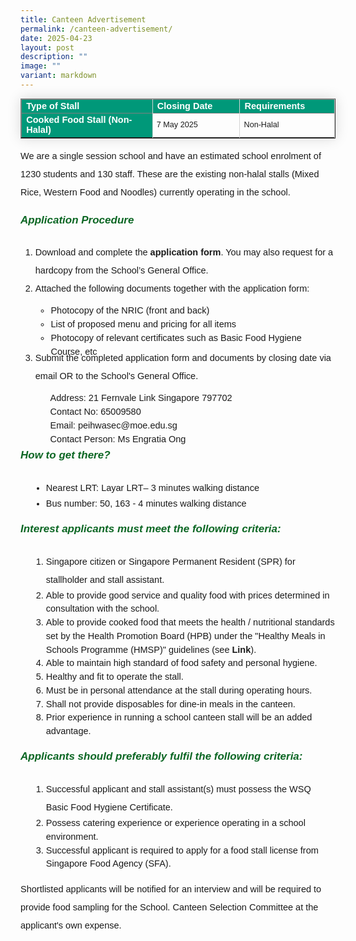 ```yaml
---
title: Canteen Advertisement
permalink: /canteen-advertisement/
date: 2025-04-23
layout: post
description: ""
image: ""
variant: markdown
---
```

<table border="1" style="border-collapse: collapse;margin: 0px 0;font-size: 0.9em;font-family: sans-serif;min-width: 400px; box-shadow: 0 0 20px rgba(0, 0, 0, 0.15);">

<thead style="background-color: #009879; font-weight: bold; font-size: 14.5px;">

<tr style="border: 1px solid grey;">
				<td style="text-align:left;color:white;font-family:sans-serif;border-right: 1px solid lightgrey;width:30%;">Type of Stall</td>
	<td style="text-align:left;color:white;font-family:sans-serif;border-right: 1px solid lightgrey;width:20%;">Closing Date</td>
	<td style="text-align:left;color:white;font-family:sans-serif;border-right: 1px solid lightgrey;width:20%;">Requirements</td>
	</tr>
</thead>	

<tbody>

<tr>
		<td style="background-color: #009879; font-weight: bold; font-size: 14.5px;color:white;border-right: 1px solid lightgrey;">Cooked Food Stall (Non-Halal)</td>
	<td style="font-family:sans-serif;border-right: 1px solid lightgrey;">7 May 2025</td>
	<td style="font-family:sans-serif;border-right: 1px solid lightgrey;">Non-Halal</td>
</tr>
			
</tbody>
</table>

<p style="font-size:14.5px; line-height:2;font-family:sans-serif;">We are a single session school and have an estimated school enrolment of 1230 students and 130 staff. These are the existing non-halal stalls (Mixed Rice, Western Food and Noodles) currently operating in the school.</p>

<h6 style="color:#0B6623;font-family:sans-serif;font-weight:bold;"><strong style="font-family:sans-serif;font-size:17px;color:#0B6623;">Application Procedure</strong></h6>

<ol style="margin-top:-5px; margin-bottom:-15px">
	<li style="font-size:14.5px; line-height:2;font-family:sans-serif;">Download and complete the <a href="https://drive.google.com/file/d/1kW88MO-lCBPxyYLb7SbSc4plBZhDFksL/view?usp=sharing" style="font-size:14.5px; line-height:1.5;font-family:sans-serif;font-weight:bold;text-decoration: none;">application form</a>. You may also request for a hardcopy from the School’s General Office. </li>
	<li style="font-size:14.5px; line-height:2;font-family:sans-serif;">Attached the following documents together with the application form:
	<ul style="margin-top:10px;margin-bottom:-15px;">
	<li style="font-size:14.5px; line-height:1.5; font-family:sans-serif;"> Photocopy of the NRIC (front and back)</li>
	<li style="font-size:14.5px; line-height:1.5; font-family:sans-serif;"> List of proposed menu and pricing for all items</li>
	<li style="font-size:14.5px; line-height:1.5; font-family:sans-serif;"> Photocopy of relevant certificates such as Basic Food Hygiene Course, etc</li>
</ul>
	</li>
	<li style="font-size:14.5px; line-height:2;font-family:sans-serif;">Submit the completed application form and documents by closing date via email OR to the School's General Office.</li>
	<ul style="margin-top:10px;margin-bottom:-15px;">
	<li style="font-size:14.5px; line-height:1.5; font-family:sans-serif;list-style-type: none !important;">Address: 21 Fernvale Link Singapore 797702</li>
	<li style="font-size:14.5px; line-height:1.5; font-family:sans-serif;list-style-type: none !important;">Contact No: 65009580</li>
	<li style="font-size:14.5px; line-height:1.5; font-family:sans-serif;list-style-type: none !important;">Email: peihwasec@moe.edu.sg</li>
		<li style="font-size:14.5px; line-height:1.5; font-family:sans-serif;list-style-type: none !important;">Contact Person: Ms Engratia Ong</li>
</ul>
</ol>

<h6 style="color:#0B6623;font-family:sans-serif;font-weight:bold;"><strong style="font-family:sans-serif;font-size:17px;color:#0B6623;">How to get there?</strong></h6>
<ul style="margin-top:-5px;">
<li style="font-size:14.5px; line-height:2;margin-left:17px;font-family:sans-serif;">Nearest LRT: Layar LRT– 3 minutes walking distance</li>
<li style="font-size:14.5px; line-height:1.5;margin-left:17px;font-family:sans-serif;">Bus number: 50, 163 - 4 minutes walking distance</li>
</ul>

<h6 style="color:#0B6623;font-family:sans-serif;font-weight:bold;"><strong style="font-family:sans-serif;font-size:17px;color:#0B6623;">Interest applicants must meet the following criteria:</strong></h6>
<ol style="margin-top:-5px;">
<li style="font-size:14.5px; line-height:2;margin-left:17px;font-family:sans-serif;">Singapore citizen or Singapore Permanent Resident (SPR) for stallholder and stall assistant.</li>
<li style="font-size:14.5px; line-height:1.5;margin-left:17px;font-family:sans-serif;">Able to provide good service and quality food with prices determined in consultation with the school.</li>
	<li style="font-size:14.5px; line-height:1.5;margin-left:17px;font-family:sans-serif;">Able to provide cooked food that meets the health / nutritional standards set by the Health Promotion Board (HPB) under the "Healthy Meals in Schools Programme (HMSP)" guidelines (see
<a href="https://www.hpb.gov.sg/schools/school-programmes/healthy-meals-in-schools-programme" style="font-size:14.5px; line-height:1.5;font-family:sans-serif;font-weight:bold;text-decoration: none;">Link</a>).</li>
	<li style="font-size:14.5px; line-height:1.5;margin-left:17px;font-family:sans-serif;">Able to maintain high standard of food safety and personal hygiene.</li>
	<li style="font-size:14.5px; line-height:1.5;margin-left:17px;font-family:sans-serif;">Healthy and fit to operate the stall.</li>
	<li style="font-size:14.5px; line-height:1.5;margin-left:17px;font-family:sans-serif;">Must be in personal attendance at the stall during operating hours.</li>
	<li style="font-size:14.5px; line-height:1.5;margin-left:17px;font-family:sans-serif;">Shall not provide disposables for dine-in meals in the canteen.</li>
	<li style="font-size:14.5px; line-height:1.5;margin-left:17px;font-family:sans-serif;">Prior experience in running a school canteen stall will be an added advantage.</li></ol>

<h6 style="color:#0B6623;font-family:sans-serif;font-weight:bold;"><strong style="font-family:sans-serif;font-size:17px;color:#0B6623;">Applicants should preferably fulfil the following criteria:</strong></h6>
<ol style="margin-top:-5px;">
<li style="font-size:14.5px; line-height:2;margin-left:17px;font-family:sans-serif;">Successful applicant and stall assistant(s) must possess the WSQ Basic Food Hygiene Certificate.</li>
<li style="font-size:14.5px; line-height:1.5;margin-left:17px;font-family:sans-serif;">Possess catering experience or experience operating in a school environment.</li>
	<li style="font-size:14.5px; line-height:1.5;margin-left:17px;font-family:sans-serif;">Successful applicant is required to apply for a food stall license from Singapore Food Agency (SFA).</li>
</ol>

<p style="font-size:14.5px; line-height:2;font-family:sans-serif;">Shortlisted applicants will be notified for an interview and will be required to provide food sampling for the School. Canteen Selection Committee at the applicant's own expense.</p>